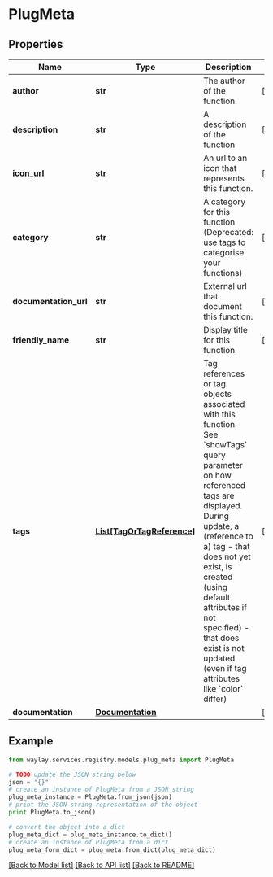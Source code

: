 # PlugMeta


## Properties

Name | Type | Description | Notes
------------ | ------------- | ------------- | -------------
**author** | **str** | The author of the function. | [optional] 
**description** | **str** | A description of the function | [optional] 
**icon_url** | **str** | An url to an icon that represents this function. | [optional] 
**category** | **str** | A category for this function (Deprecated: use tags to categorise your functions) | [optional] 
**documentation_url** | **str** | External url that document this function. | [optional] 
**friendly_name** | **str** | Display title for this function. | [optional] 
**tags** | [**List[TagOrTagReference]**](TagOrTagReference.md) | Tag references or tag objects associated with this function. See &#x60;showTags&#x60; query parameter on how referenced tags are displayed. During update, a (reference to a) tag - that does not yet exist, is created (using default attributes if not specified) - that does exist is not updated (even if tag attributes like &#x60;color&#x60; differ) | [optional] 
**documentation** | [**Documentation**](Documentation.md) |  | [optional] 

## Example

```python
from waylay.services.registry.models.plug_meta import PlugMeta

# TODO update the JSON string below
json = "{}"
# create an instance of PlugMeta from a JSON string
plug_meta_instance = PlugMeta.from_json(json)
# print the JSON string representation of the object
print PlugMeta.to_json()

# convert the object into a dict
plug_meta_dict = plug_meta_instance.to_dict()
# create an instance of PlugMeta from a dict
plug_meta_form_dict = plug_meta.from_dict(plug_meta_dict)
```
[[Back to Model list]](../README.md#documentation-for-models) [[Back to API list]](../README.md#documentation-for-api-endpoints) [[Back to README]](../README.md)


